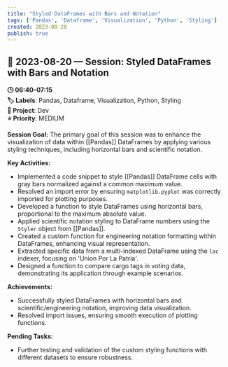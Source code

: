 ```yaml
---
title: "Styled DataFrames with Bars and Notation"
tags: ['Pandas', 'Dataframe', 'Visualization', 'Python', 'Styling']
created: 2023-08-20
publish: true
---
```


## 📅 2023-08-20 — Session: Styled DataFrames with Bars and Notation

**🕒 06:40–07:15**  
**🏷️ Labels**: Pandas, Dataframe, Visualization, Python, Styling  
**📂 Project**: Dev  
**⭐ Priority**: MEDIUM  


**Session Goal:**
The primary goal of this session was to enhance the visualization of data within [[Pandas]] DataFrames by applying various styling techniques, including horizontal bars and scientific notation.

**Key Activities:**
- Implemented a code snippet to style [[Pandas]] DataFrame cells with gray bars normalized against a common maximum value.
- Resolved an import error by ensuring `matplotlib.pyplot` was correctly imported for plotting purposes.
- Developed a function to style DataFrames using horizontal bars, proportional to the maximum absolute value.
- Applied scientific notation styling to DataFrame numbers using the `Styler` object from [[Pandas]].
- Created a custom function for engineering notation formatting within DataFrames, enhancing visual representation.
- Extracted specific data from a multi-indexed DataFrame using the `loc` indexer, focusing on 'Union Por La Patria'.
- Designed a function to compare cargo tags in voting data, demonstrating its application through example scenarios.

**Achievements:**
- Successfully styled DataFrames with horizontal bars and scientific/engineering notation, improving data visualization.
- Resolved import issues, ensuring smooth execution of plotting functions.

**Pending Tasks:**
- Further testing and validation of the custom styling functions with different datasets to ensure robustness.
